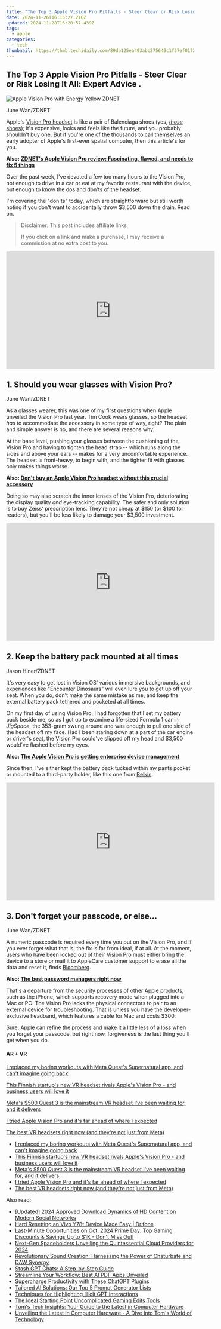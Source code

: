 ```yaml
---
title: "The Top 3 Apple Vision Pro Pitfalls - Steer Clear or Risk Losing It All: Expert Advice From ZDNet."
date: 2024-11-26T16:15:27.216Z
updated: 2024-11-28T16:20:57.439Z
tags:
  - apple
categories:
  - tech
thumbnail: https://thmb.techidaily.com/89da125ea493abc275649c1f57ef017273ab0d0d83c11a51da5e1af69c65adca.png
---
```


## The Top 3 Apple Vision Pro Pitfalls - Steer Clear or Risk Losing It All: Expert Advice .

![Apple Vision Pro with Energy Yellow ZDNET](https://www.zdnet.com/a/img/resize/7872774fbf23bfe7f9e1302b2740abcef8cb212b/2024/02/06/f7cf664a-6444-41ec-8e04-addf23715960/dsc01220-2.jpg?auto=webp&width=1280)

June Wan/ZDNET

Apple's [Vision Pro headset](https://apple.sjv.io/c/159047/435031/7613?&sharedid=zdnet&partnerpropertyid=1980086&u=https%3A%2F%2Fwww.apple.com%2Fshop%2Fbuy-vision%2Fapple-vision-pro&subId1=zd-%5F%5FCOM%5FCLICK%5FID%5F%5F-dtp) is like a pair of Balenciaga shoes (yes, [_those_ shoes](https://www.balenciaga.com/en-us/speed-recycled-knit-sneaker-black-white-809018323.html?)); it's expensive, looks and feels like the future, and you probably shouldn't buy one. But if you're one of the thousands to call themselves an early adopter of Apple's first-ever spatial computer, then this article's for you. 

**Also:** [**ZDNET's Apple Vision Pro review: Fascinating, flawed, and needs to fix 5 things**](https://www.zdnet.com/article/apple-vision-pro-review/)

Over the past week, I've devoted a few too many hours to the Vision Pro, not enough to drive in a car or eat at my favorite restaurant with the device, but enough to know the dos and don'ts of the headset. 

I'm covering the "don'ts" today, which are straightforward but still worth noting if you don't want to accidentally throw $3,500 down the drain. Read on.

>  Disclaimer: This post includes affiliate links
>
>  If you click on a link and make a purchase, I may receive a commission at no extra cost to you.
>

<!-- affiliate ads begin -->
<iframe width="560" height="315" src="https://www.youtube.com/embed/-0Ww1YIIUe4?si=cQ-Gkh9UCJABuPZU&autoplay=1" title="YouTube video player" frameborder="0" allow="accelerometer; autoplay; clipboard-write; encrypted-media; gyroscope; picture-in-picture; web-share" referrerpolicy="strict-origin-when-cross-origin" allowfullscreen></iframe>
<!-- affiliate ads end -->

## 1\. Should you wear glasses with Vision Pro?

June Wan/ZDNET

As a glasses wearer, this was one of my first questions when Apple unveiled the Vision Pro last year. Tim Cook wears glasses, so the headset _has_ to accommodate the accessory in some type of way, right? The plain and simple answer is no, and there are several reasons why.

At the base level, pushing your glasses between the cushioning of the Vision Pro and having to tighten the head strap -- which runs along the sides and above your ears -- makes for a very uncomfortable experience. The headset is front-heavy, to begin with, and the tighter fit with glasses only makes things worse. 

**Also: [Don't buy an Apple Vision Pro headset without this crucial accessory](https://www.zdnet.com/article/dont-buy-an-apple-vision-pro-headset-without-this-crucial-accessory-applecare-coverage/)**

Doing so may also scratch the inner lenses of the Vision Pro, deteriorating the display quality _and_ eye-tracking capability. The safer and only solution is to buy Zeiss' prescription lens. They're not cheap at $150 (or $100 for readers), but you'll be less likely to damage your $3,500 investment.

<!-- affiliate ads begin -->
<iframe width="560" height="315" src="https://www.youtube.com/embed/UJJbj1vbzs8?si=X3zd8thLJKprfuEa&autoplay=1" title="YouTube video player" frameborder="0" allow="accelerometer; autoplay; clipboard-write; encrypted-media; gyroscope; picture-in-picture; web-share" referrerpolicy="strict-origin-when-cross-origin" allowfullscreen></iframe>
<!-- affiliate ads end -->

## 2\. Keep the battery pack mounted at all times

Jason Hiner/ZDNET

It's very easy to get lost in Vision OS' various immersive backgrounds, and experiences like "Encounter Dinosaurs" will even lure you to get up off your seat. When you do, don't make the same mistake as me, and keep the external battery pack tethered and pocketed at all times.

On my first day of using Vision Pro, I had forgotten that I set my battery pack beside me, so as I got up to examine a life-sized Formula 1 car in _JigSpace_, the 353-gram swung around and was enough to pull one side of the headset off my face. Had I been staring down at a part of the car engine or driver's seat, the Vision Pro could've slipped off my head and $3,500 would've flashed before my eyes.

**Also: [The Apple Vision Pro is getting enterprise device management](https://www.zdnet.com/article/the-apple-vision-pro-is-getting-enterprise-device-management/)**

Since then, I've either kept the battery pack tucked within my pants pocket or mounted to a third-party holder, like this one from [Belkin](https://apple.sjv.io/c/159047/435031/7613?&sharedid=zdnet&partnerpropertyid=1980086&u=https%3A%2F%2Fwww.apple.com%2Fshop%2Fproduct%2FHRDR2ZM%2FA%2Fbelkin-battery-holder-for-apple-vision-pro&subId1=zd-%5F%5FCOM%5FCLICK%5FID%5F%5F-dtp).

<!-- affiliate ads begin -->
<iframe width="560" height="315" src="https://www.youtube.com/embed/U6lCtLUeROA?si=se6OFuis9JpcTGJf&autoplay=1" title="YouTube video player" frameborder="0" allow="accelerometer; autoplay; clipboard-write; encrypted-media; gyroscope; picture-in-picture; web-share" referrerpolicy="strict-origin-when-cross-origin" allowfullscreen></iframe>
<!-- affiliate ads end -->

## 3\. Don't forget your passcode, or else...

June Wan/ZDNET

A numeric passcode is required every time you put on the Vision Pro, and if you ever forget what that is, the fix is far from ideal, if at all. At the moment, users who have been locked out of their Vision Pro must either bring the device to a store or mail it to AppleCare customer support to erase all the data and reset it, finds [Bloomberg](https://www.bloomberg.com/news/articles/2024-02-05/forgot-your-apple-vision-pro-s-passcode-you-may-have-to-take-it-back-to-store?embedded-checkout=true).

**Also: [The best password managers right now](https://www.zdnet.com/article/best-password-manager/)**

That's a departure from the security processes of other Apple products, such as the iPhone, which supports recovery mode when plugged into a Mac or PC. The Vision Pro lacks the physical connectors to pair to an external device for troubleshooting. That is unless you have the developer-exclusive headband, which features a cable for Mac and costs $300.

Sure, Apple can refine the process and make it a little less of a loss when you forget your passcode, but right now, forgiveness is the last thing you'll get when you do. 

#### AR + VR

[I replaced my boring workouts with Meta Quest's Supernatural app, and can't imagine going back](https://www.zdnet.com/article/supernatural-on-meta-quest-hands-on/ "I replaced my boring workouts with Meta Quest's Supernatural app, and can't imagine going back")

[This Finnish startup's new VR headset rivals Apple's Vision Pro - and business users will love it](https://www.zdnet.com/article/this-finnish-startups-new-vr-headset-rivals-apples-vision-pro-and-business-users-will-love-it/ "This Finnish startup's new VR headset rivals Apple's Vision Pro - and business users will love it")

[Meta's $500 Quest 3 is the mainstream VR headset I've been waiting for, and it delivers](https://www.zdnet.com/article/meta-quest-3-review/ "Meta's $500 Quest 3 is the mainstream VR headset I've been waiting for, and it delivers")

[I tried Apple Vision Pro and it's far ahead of where I expected](https://www.zdnet.com/article/i-tried-apple-vision-pro-and-its-far-ahead-of-where-i-expected/ "I tried Apple Vision Pro and it's far ahead of where I expected")

[The best VR headsets right now (and they're not just from Meta)](https://www.zdnet.com/article/best-vr-headset/ "The best VR headsets right now (and they're not just from Meta)")

* [I replaced my boring workouts with Meta Quest's Supernatural app, and can't imagine going back](https://www.zdnet.com/article/supernatural-on-meta-quest-hands-on/ "I replaced my boring workouts with Meta Quest's Supernatural app, and can't imagine going back")
* [This Finnish startup's new VR headset rivals Apple's Vision Pro - and business users will love it](https://www.zdnet.com/article/this-finnish-startups-new-vr-headset-rivals-apples-vision-pro-and-business-users-will-love-it/ "This Finnish startup's new VR headset rivals Apple's Vision Pro - and business users will love it")
* [Meta's $500 Quest 3 is the mainstream VR headset I've been waiting for, and it delivers](https://www.zdnet.com/article/meta-quest-3-review/ "Meta's $500 Quest 3 is the mainstream VR headset I've been waiting for, and it delivers")
* [I tried Apple Vision Pro and it's far ahead of where I expected](https://www.zdnet.com/article/i-tried-apple-vision-pro-and-its-far-ahead-of-where-i-expected/ "I tried Apple Vision Pro and it's far ahead of where I expected")
* [The best VR headsets right now (and they're not just from Meta)](https://www.zdnet.com/article/best-vr-headset/ "The best VR headsets right now (and they're not just from Meta)")

<ins class="adsbygoogle"
     style="display:block"
     data-ad-format="autorelaxed"
     data-ad-client="ca-pub-7571918770474297"
     data-ad-slot="1223367746"></ins>

<ins class="adsbygoogle"
     style="display:block"
     data-ad-client="ca-pub-7571918770474297"
     data-ad-slot="8358498916"
     data-ad-format="auto"
     data-full-width-responsive="true"></ins>

<span class="atpl-alsoreadstyle">Also read:</span>
<div><ul>
<li><a href="https://facebook-clips.techidaily.com/updated-2024-approved-download-dynamics-of-hd-content-on-modern-social-networks/"><u>[Updated] 2024 Approved Download Dynamics of HD Content on Modern Social Networks</u></a></li>
<li><a href="https://techidaily.com/hard-resetting-an-vivo-y78t-device-made-easy-drfone-by-drfone-reset-android-reset-android/"><u>Hard Resetting an Vivo Y78t Device Made Easy | Dr.fone</u></a></li>
<li><a href="https://hardware-updates.techidaily.com/last-minute-opportunities-on-oct-2024-prime-day-top-gaming-discounts-and-savings-up-to-1k-dont-miss-out/"><u>Last-Minute Opportunities on Oct. 2024 Prime Day: Top Gaming Discounts & Savings Up to $1K - Don't Miss Out!</u></a></li>
<li><a href="https://extra-support.techidaily.com/next-gen-spaceholders-unveiling-the-quintessential-cloud-providers-for-2024/"><u>Next-Gen Spaceholders Unveiling the Quintessential Cloud Providers for 2024</u></a></li>
<li><a href="https://tech-haven.techidaily.com/revolutionary-sound-creation-harnessing-the-power-of-chaturbate-and-daw-synergy/"><u>Revolutionary Sound Creation: Harnessing the Power of Chaturbate and DAW Synergy</u></a></li>
<li><a href="https://tech-haven.techidaily.com/stash-gpt-chats-a-step-by-step-guide/"><u>Stash GPT Chats: A Step-by-Step Guide</u></a></li>
<li><a href="https://tech-haven.techidaily.com/streamline-your-workflow-best-ai-pdf-apps-unveiled/"><u>Streamline Your Workflow: Best AI PDF Apps Unveiled</u></a></li>
<li><a href="https://tech-haven.techidaily.com/supercharge-productivity-with-these-chatgpt-plugins/"><u>Supercharge Productivity with These ChatGPT Plugins</u></a></li>
<li><a href="https://tech-haven.techidaily.com/tailored-ai-solutions-our-top-5-prompt-generator-lists/"><u>Tailored AI Solutions: Our Top 5 Prompt Generator Lists</u></a></li>
<li><a href="https://tech-haven.techidaily.com/techniques-for-highlighting-illicit-gpt-interactions/"><u>Techniques for Highlighting Illicit GPT Interactions</u></a></li>
<li><a href="https://screen-activity-recording.techidaily.com/the-ideal-starting-point-uncomplicated-gaming-edits-tools/"><u>The Ideal Starting Point Uncomplicated Gaming Edits Tools</u></a></li>
<li><a href="https://hardware-updates.techidaily.com/toms-tech-insights-your-guide-to-the-latest-in-computer-hardware/"><u>Tom's Tech Insights: Your Guide to the Latest in Computer Hardware</u></a></li>
<li><a href="https://technical-tips.techidaily.com/unveiling-the-latest-in-computer-hardware-a-dive-into-toms-world-of-technology/"><u>Unveiling the Latest in Computer Hardware - A Dive Into Tom's World of Technology</u></a></li>
</ul></div>

